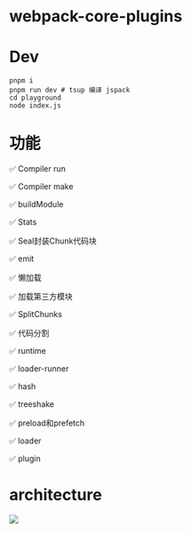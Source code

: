 # webpack-core-plugins

# Dev

```shell
pnpm i
pnpm run dev # tsup 编译 jspack
cd playground
node index.js
```

# 功能

✅ Compiler run

✅ Compiler make

✅ buildModule

✅ Stats

✅ Seal封装Chunk代码块

✅ emit

✅ 懒加载

✅ 加载第三方模块

✅ SplitChunks

✅ 代码分割

✅ runtime

✅ loader-runner

✅ hash

✅ treeshake

✅ preload和prefetch

✅ loader

✅ plugin


# architecture

<img src="./workflow.webp" />
